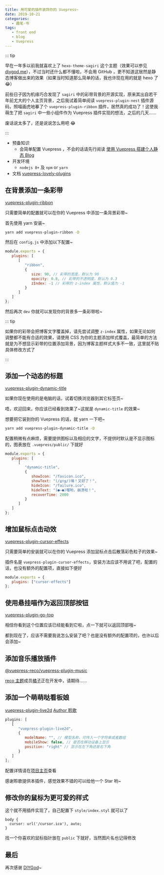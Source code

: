 ```yaml
---
title: 用可爱的插件装饰你的 Vuepress~
date: 2019-10-21
categories:
   - 趣笔·书
tags:
   - front end
   - blog
   - Vuepress
---
```


::: tip

早在一年多以前我就喜欢上了 `hexo-theme-sagiri` 这个主题（效果可以参见 [diygod.me](https://diygod.me/)），不过当时还什么都不懂啦，不会用 GitHub ，更不知道这居然是静态博客做出来的效果（如果当时知道那么简单的话，我也许现在用的就是 hexo 了 :joy:）

前些日子因为机缘巧合发现了 `sagiri` 中的彩带背景的开源实现，原来其出自若干年前尤大的个人主页背景，之后我试着简单阅读 `vuepress-plugin-nest` 插件源码，照喵画虎地摹了个 `vuepress-plugin-ribbon` 插件，居然真的成功了！这使我萌生了把 `sagiri` 中一些小组件作为 Vuepress 插件实现的想法，之后的几天……

废话说太多了，还是说说怎么用吧 :joy:

:::

<!-- more -->

-  预备知识
   -  会简单配置 Vuepress ，不会的话请先行阅读 [使用 Vuepress 搭建个人静态 Blog](16_build_blog_by_vuepress.md)
-  开发环境
   -  `nodejs 8+` 及 `npm` or `yarn`
-  文档 [vuepress-lovely-plugins](https://www.sigure.xyz/vuepress-lovely-plugins/)

## 在背景添加一条彩带

[vuepress-plugin-ribbon](https://github.com/SigureMo/vuepress-plugin-ribbon)

只需要简单的配置就可以在你的 Vuepress 中添加一条背景彩带~

首先使用 yarn 安装~

```bash
yarn add vuepress-plugin-ribbon -D
```

然后在 `config.js` 中添加以下配置~

```js
module.exports = {
   plugins: [
      [
         "ribbon",
         {
            size: 90, // 彩带的宽度，默认为 90
            opacity: 0.8, // 彩带的不透明度，默认为 0.3
            zIndex: -1 // 彩带的 z-index 属性，默认值为 -1
         }
      ]
   ]
};
```

然后再次 `dev` 你就可以发现你的背景多一条彩带啦~

::: tip

如果你的彩带会把博客文字覆盖掉，请先尝试调整 `z-index` 属性，如果无论如何调整都不能有合适的效果，请使用 CSS 为你的主题添加样式覆盖，最简单的方法就是为不想显示彩带的位置添加背景，因为博客主题样式大多不一致，这里就不贴具体修改方式了

:::

## 添加一个动态的标题

[vuepress-plugin-dynamic-title](https://github.com/SigureMo/vuepress-plugin-dynamic-title)

如果你现在使用的是电脑的话，试着切换浏览器到其它标签页~

唔，欢迎回来，你应该已经看到效果了~这就是 `dynamic-title` 的效果~

想要把它装到你的 Vuepress 的话，就 yarn 一下吧~

```bash
yarn add vuepress-plugin-dynamic-title -D
```

配置稍微有点麻烦，需要提供图标以及相应的文字，不提供时默认是不显示图标的，图表放在 `.vuepress/public/` 下就好

```js
module.exports = {
   plugins: [
      [
         "dynamic-title",
         {
            showIcon: "/favicon.ico",
            showText: "(/≧▽≦/)咦！又好了！",
            hideIcon: "/failure.ico",
            hideText: "(●—●)喔哟，崩溃啦！",
            recoverTime: 2000
         }
      ]
   ]
};
```

## 增加鼠标点击动效

[vuepress-plugin-cursor-effects](https://github.com/SigureMo/vuepress-plugin-cursor-effects)

只需要简单的安装就可以在你的 Vuepress 添加鼠标点击后散落彩色粒子的效果~

插件名是 `vuepress-plugin-cursor-effects`，安装方法应该不用说了吧，配置的话，也没有额外的配置项，直接如下便好

```js
module.exports = {
   plugins: ["cursor-effects"]
};
```

## 使用悬挂喵作为返回顶部按钮

[vuepress-plugin-go-top](https://github.com/SigureMo/vuepress-plugin-go-top)

相信你看到这个位置应该已经能看到它啦，点一下就可以返回顶部哦~

都到现在了，应该不需要我说怎么安装了吧？也是没有额外的配置项的，也许以后会添加~

## 添加音乐播放插件 <Badge text="alpha" type="error"/>

[@vuepress-reco/vuepress-plugin-music](https://github.com/vuepress-reco/vuepress-plugin-music)

[reco 主题](https://github.com/vuepress-reco)成员[橘子](https://github.com/smallsunnyfox)正在开发中，请期待……

## 添加一个萌萌哒看板娘

[vuepress-plugin-live2d](https://github.com/yanjun0501/vuepress-plugin-live2d) [Author 聆歌](https://github.com/yanjun0501/vuepress-plugin-live2d)

```js
plugins: [
   [
      "vuepress-plugin-live2d",
      {
         modelName: "", // 模型名称，可传入一个字符串或者数组
         mobileShow: false, // 是否在移动设备上显示
         position: "right" // 显示在左下角还是右下角
      }
   ]
];
```

配置详情请在[项目主页](https://github.com/yanjun0501/vuepress-plugin-live2d)查看

感谢聆歌提供本插件，感觉效果不错的可以给他一个 Star 哟~

## 修改你的鼠标为更可爱的样式

这个就不用插件实现了，自己配置下 `style/index.styl` 就可以了

```stylus
body {
  cursor: url('/cursor.ico'), auto;
}
```

找一个你喜欢的鼠标指针放在 `public` 下就好，当然图片名也记得修改

## 最后

再次感谢 [DIYGod](https://github.com/DIYgod)~
